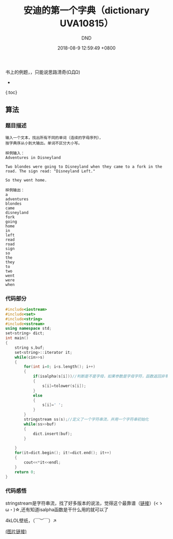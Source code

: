 ﻿---
layout: post
title:  "安迪的第一个字典（dictionary UVA10815）"
date:   2018-08-9 12:59:49 +0800
categories: C-program-language
tags: C-program-language
img: http://or4d8nhvk.bkt.clouddn.com/18-8-11/42514117.jpg
author: DND
---

书上的例题，，只能说思路清奇(ΩДΩ)

* 
{:toc}

## 算法

### 题目描述
```
输入一个文本，找出所有不同的单词（连续的字母序列），
按字典序从小到大输出。单词不区分大小写。

样例输入：
Adventures in Disneyland

Two blondes were going to Disneyland when they came to a fork in the
road. The sign read: "Disneyland Left."

So they went home.

样例输出：
a
adventures
blondes
came
disneyland
fork
going
home
in
left
read
road
sign
so
the
they
to
two
went
were
when
```

### 代码部分

```c++
#include<iostream>
#include<set>
#include<string>
#include<sstream>
using namespace std;
set<string> dict;
int main()
{
    string s,buf;
    set<string>::iterator it;
    while(cin>>s)
    {
        for(int i=0; i<s.length(); i++)
        {
            if(isalpha(s[i]))//判断是不是字母，如果参数是字母字符，函数返回非零值，否则返回零值。
            {
                s[i]=tolower(s[i]);
            }
            else
            {
                s[i]=' ';
            }
        }
        stringstream ss(s);//定义了一个字符串流，并用一个字符串初始化
        while(ss>>buf)
        {
            dict.insert(buf);
        }
        
    }
    for(it=dict.begin(); it!=dict.end(); it++)
    {
        cout<<*it<<endl;
    }
    return 0;
}

```


### 代码感悟
stringstream是字符串流，找了好多版本的说法，觉得这个最靠谱（[链接](https://zhidao.baidu.com/question/142611736.html)）(<ゝω・)☆,还有知道isalpha函数是干什么用的就可以了

4kLOL壁纸，（￣︶￣）↗   

[(图片链接)](http://or4d8nhvk.bkt.clouddn.com/18-8-11/49072338.jpg)

